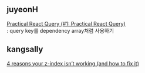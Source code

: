 <h2>juyeonH</h2><a href="https://www.notion.so/study66/1-Practical-React-Query-55c23f321b3c47299f89b38dd4723082#d317971d3cc34b5d9ae144404893f099">Practical React Query (#1: Practical React Query)</a><br>: query key를 dependency array처럼 사용하기<h2>kangsally</h2><a href="https://www.notion.so/study66/4-reasons-your-z-index-isn-t-working-and-how-to-fix-it-b3633fa1c6974f9caa7df776137e56b3">4 reasons your z-index isn’t working (and how to fix it)</a>